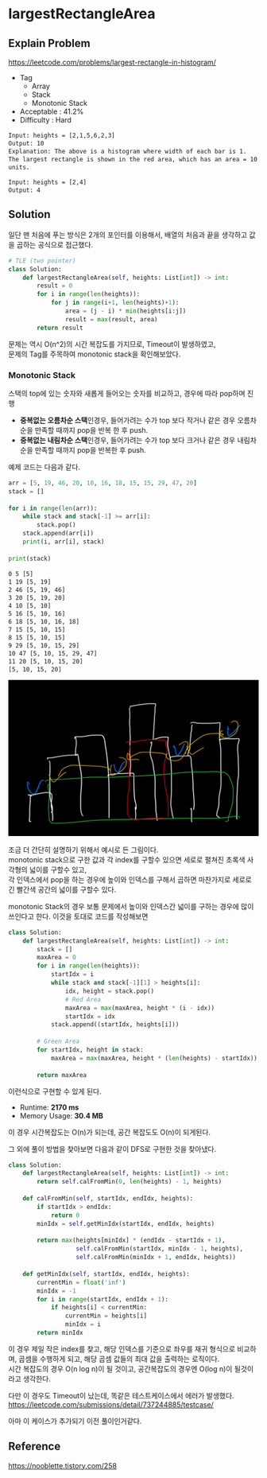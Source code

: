 # largestRectangleArea

## Explain Problem

<https://leetcode.com/problems/largest-rectangle-in-histogram/>

* Tag
  * Array
  * Stack
  * Monotonic Stack
* Acceptable : 41.2%
* Difficulty : Hard

```plain
Input: heights = [2,1,5,6,2,3]
Output: 10
Explanation: The above is a histogram where width of each bar is 1.
The largest rectangle is shown in the red area, which has an area = 10 units.
```

```plain
Input: heights = [2,4]
Output: 4
```

## Solution

일단 맨 처음에 푸는 방식은 2개의 포인터를 이용해서, 배열의 처음과 끝을 생각하고 값을 곱하는 공식으로 접근했다.

```python
# TLE (two pointer)
class Solution:
    def largestRectangleArea(self, heights: List[int]) -> int:
        result = 0
        for i in range(len(heights)):
            for j in range(i+1, len(heights)+1):
                area = (j - i) * min(heights[i:j])
                result = max(result, area)
        return result
```

문제는 역시 O(n^2)의 시간 복잡도를 가지므로, Timeout이 발생하였고,  
문제의 Tag를 주목하여 monotonic stack을 확인해보았다.  

### Monotonic Stack

스택의 top에 있는 숫자와 새롭게 들어오는 숫자를 비교하고, 경우에 따라 pop하며 진행

* **중복없는 오름차순 스택**인경우, 들어가려는 수가 top 보다 작거나 같은 경우 오름차순을 만족할 때까지 pop을 반복 한 후 push.
* **중복없는 내림차순 스택**인경우, 들어가려는 수가 top 보다 크거나 같은 경우 내림차순을 만족할 때까지 pop을 반복한 후 push.

예제 코드는 다음과 같다.

```python
arr = [5, 19, 46, 20, 10, 16, 18, 15, 15, 29, 47, 20]
stack = []

for i in range(len(arr)):
    while stack and stack[-1] >= arr[i]:
        stack.pop()
    stack.append(arr[i])
    print(i, arr[i], stack)

print(stack)
```

```plain
0 5 [5]
1 19 [5, 19]
2 46 [5, 19, 46]
3 20 [5, 19, 20]
4 10 [5, 10]
5 16 [5, 10, 16]
6 18 [5, 10, 16, 18]
7 15 [5, 10, 15]
8 15 [5, 10, 15]
9 29 [5, 10, 15, 29]
10 47 [5, 10, 15, 29, 47]
11 20 [5, 10, 15, 20]
[5, 10, 15, 20]
```

![largestRectangleArea](largestRectangleArea/IMG_A6154D1A362D-1.jpeg)

조금 더 간단히 설명하기 위해서 예시로 든 그림이다.  
monotonic stack으로 구한 값과 각 index를 구할수 있으면 세로로 펼쳐진 초록색 사각형의 넓이를 구할수 있고,  
각 인덱스에서 pop을 하는 경우에 높이와 인덱스를 구해서 곱하면 마찬가지로 세로로 긴 빨간색 공간의 넓이를 구할수 있다.  

monotonic Stack의 경우 보통 문제에서 높이와 인덱스간 넓이를 구하는 경우에 많이 쓰인다고 한다.
이것을 토대로 코드를 작성해보면

```python
class Solution:
    def largestRectangleArea(self, heights: List[int]) -> int:
        stack = []
        maxArea = 0
        for i in range(len(heights)):
            startIdx = i
            while stack and stack[-1][1] > heights[i]:
                idx, height = stack.pop()
                # Red Area
                maxArea = max(maxArea, height * (i - idx))
                startIdx = idx
            stack.append((startIdx, heights[i]))
        
        # Green Area
        for startIdx, height in stack:
            maxArea = max(maxArea, height * (len(heights) - startIdx))
            
        return maxArea
```

이런식으로 구현할 수 있게 된다.

* Runtime: **2170 ms**
* Memory Usage: **30.4 MB**

이 경우 시간복잡도는 O(n)가 되는데, 공간 복잡도도 O(n)이 되게된다.

그 외에 풀이 방법을 찾아보면 다음과 같이 DFS로 구현한 것을 찾아냈다.

```python
class Solution:
    def largestRectangleArea(self, heights: List[int]) -> int:
        return self.calFromMin(0, len(heights) - 1, heights)
    
    def calFromMin(self, startIdx, endIdx, heights):
        if startIdx > endIdx:
            return 0
        minIdx = self.getMinIdx(startIdx, endIdx, heights)
        
        return max(heights[minIdx] * (endIdx - startIdx + 1), 
                   self.calFromMin(startIdx, minIdx - 1, heights),
                   self.calFromMin(minIdx + 1, endIdx, heights))
    
    def getMinIdx(self, startIdx, endIdx, heights):
        currentMin = float('inf')
        minIdx = -1
        for i in range(startIdx, endIdx + 1):
            if heights[i] < currentMin:
                currentMin = heights[i]
                minIdx = i
        return minIdx
```

이 경우 제일 작은 index를 찾고, 해당 인덱스를 기준으로 좌우를 재귀 형식으로 비교하며, 곱셈을 수행하게 되고, 해당 곱셈 값들의 최대 값을 출력하는 로직이다.  
시간 복잡도의 경우 O(n log n)이 될 것이고, 공간복잡도의 경우엔 O(log n)이 될것이라고 생각한다.

다만 이 경우도 Timeout이 났는데, 똑같은 테스트케이스에서 에러가 발생했다.
<https://leetcode.com/submissions/detail/737244885/testcase/>

아마 이 케이스가 추가되기 이전 풀이인거같다.

## Reference

<https://nooblette.tistory.com/258>
